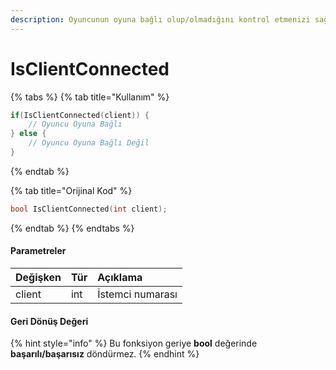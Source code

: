 ```yaml
---
description: Oyuncunun oyuna bağlı olup/olmadığını kontrol etmenizi sağlar.
---
```


# IsClientConnected

{% tabs %}
{% tab title="Kullanım" %}
```cpp
if(IsClientConnected(client)) {
    // Oyuncu Oyuna Bağlı
} else {
    // Oyuncu Oyuna Bağlı Değil
}
```
{% endtab %}

{% tab title="Orijinal Kod" %}
```cpp
bool IsClientConnected(int client);
```
{% endtab %}
{% endtabs %}

#### Parametreler

| Değişken | Tür | Açıklama |
| :--- | :--- | :--- |
| client | int | İstemci numarası |

#### Geri Dönüş Değeri

{% hint style="info" %}
Bu fonksiyon geriye **bool** değerinde **başarılı/başarısız** döndürmez.
{% endhint %}

